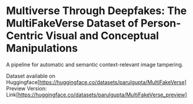 # Multiverse Through Deepfakes: The MultiFakeVerse Dataset of Person-Centric Visual and Conceptual Manipulations
A pipeline for automatic and semantic context-relevant image tampering.

Dataset available on Huggingface[https://huggingface.co/datasets/parulgupta/MultiFakeVerse] Preview Version: Link[https://huggingface.co/datasets/parulgupta/MultiFakeVerse_preview]
